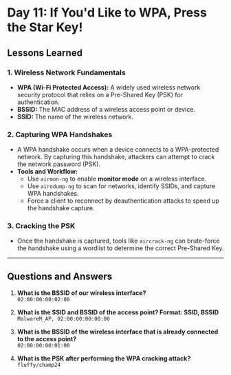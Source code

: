 # **Day 11: If You'd Like to WPA, Press the Star Key!**

## **Lessons Learned**

### 1. **Wireless Network Fundamentals**
   - **WPA (Wi-Fi Protected Access):** A widely used wireless network security protocol that relies on a Pre-Shared Key (PSK) for authentication.
   - **BSSID:** The MAC address of a wireless access point or device.
   - **SSID:** The name of the wireless network.

### 2. **Capturing WPA Handshakes**
   - A WPA handshake occurs when a device connects to a WPA-protected network. By capturing this handshake, attackers can attempt to crack the network password (PSK).
   - **Tools and Workflow:**
     - Use `airmon-ng` to enable **monitor mode** on a wireless interface.
     - Use `airodump-ng` to scan for networks, identify SSIDs, and capture WPA handshakes.
     - Force a client to reconnect by deauthentication attacks to speed up the handshake capture.

### 3. **Cracking the PSK**
   - Once the handshake is captured, tools like `aircrack-ng` can brute-force the handshake using a wordlist to determine the correct Pre-Shared Key.

---

## **Questions and Answers**

1. **What is the BSSID of our wireless interface?**  
   `02:00:00:00:02:00`

2. **What is the SSID and BSSID of the access point? Format: SSID, BSSID**  
   `MalwareM_AP, 02:00:00:00:00:00`

3. **What is the BSSID of the wireless interface that is already connected to the access point?**  
   `02:00:00:00:01:00`

4. **What is the PSK after performing the WPA cracking attack?**  
   `fluffy/champ24`
